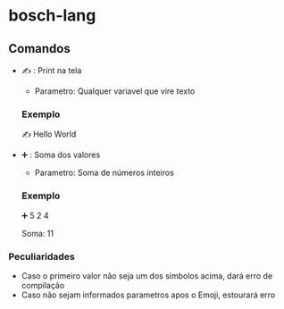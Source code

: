 # bosch-lang


## Comandos

- ✍ : Print na tela
    - Parametro: Qualquer variavel que vire texto
    ### Exemplo
    
    ✍ Hello World


- ➕ : Soma dos valores
    - Parametro: Soma de números inteiros
    ### Exemplo
    
    ➕ 5 2 4

    Soma: 11


### Peculiaridades

- Caso o primeiro valor não seja um dos simbolos acima, dará erro de compilação
- Caso não sejam informados parametros apos o Emoji, estourará erro
      

    



       


    
     
     


